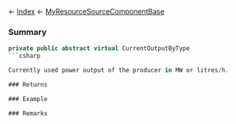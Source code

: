 ← [Index](Api-Index) ← [MyResourceSourceComponentBase](VRage.Game.Components.MyResourceSourceComponentBase)

### Summary

```csharp
private public abstract virtual CurrentOutputByType
```csharp

Currently used power output of the producer in MW or litres/h.

### Returns

### Example

### Remarks

